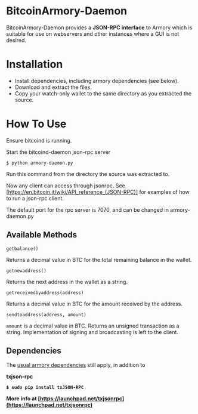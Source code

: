 BitcoinArmory-Daemon
====================

BitcoinArmory-Daemon provides a <b>JSON-RPC interface</b> to Armory which is suitable for use on webservers and other instances where a GUI is not desired.

Installation
============

* Install dependencies, including armory dependencies (see below).
* Download and extract the files.
* Copy your watch-only wallet to the same directory as you extracted the source.

How To Use
=======

Ensure bitcoind is running.

Start the bitcoind-daemon json-rpc server

`$ python armory-daemon.py`

Run this command from the directory the source was extracted to.

Now any client can access through jsonrpc. See [https://en.bitcoin.it/wiki/API_reference_(JSON-RPC)]
for examples of how to run a json-rpc client.

The default port for the rpc server is 7070, and can be changed in armory-daemon.py

Available Methods
-----------------
`getbalance()`

Returns a decimal value in BTC for the total remaining balance in the wallet.


`getnewaddress()`

Returns the next address in the wallet as a string.


`getreceivedbyaddress(address)`

Returns a decimal value in BTC for the amount received by the address.


`sendtoaddress(address, amount)`

`amount` is a decimal value in BTC. Returns an unsigned transaction as a string. Implementation of signing and broadcasting is left to the client.

Dependencies
------------

The [usual armory dependencies] still apply, in addition to

<b>txjson-rpc<b>

`$ sudo pip install txJSON-RPC`

More info at [https://launchpad.net/txjsonrpc](https://launchpad.net/txjsonrpc)

[https://en.bitcoin.it/wiki/API_reference_(JSON-RPC)]: https://en.bitcoin.it/wiki/API_reference_(JSON-RPC)
[usual armory dependencies]: https://bitcointalk.org/index.php?topic=92496.msg1027061#msg1027061
